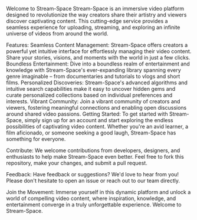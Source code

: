 Welcome to Stream-Space
Stream-Space is an immersive video platform designed to revolutionize the way creators share their artistry and viewers discover captivating content. This cutting-edge service provides a seamless experience for uploading, streaming, and exploring an infinite universe of videos from around the world.

Features:
Seamless Content Management: Stream-Space offers creators a powerful yet intuitive interface for effortlessly managing their video content. Share your stories, visions, and moments with the world in just a few clicks.
Boundless Entertainment: Dive into a boundless realm of entertainment and knowledge with Stream-Space's ever-expanding library spanning every genre imaginable – from documentaries and tutorials to vlogs and short films.
Personalized Discoveries: Stream-Space's advanced algorithms and intuitive search capabilities make it easy to uncover hidden gems and curate personalized collections based on individual preferences and interests.
Vibrant Community: Join a vibrant community of creators and viewers, fostering meaningful connections and enabling open discussions around shared video passions.
Getting Started:
To get started with Stream-Space, simply sign up for an account and start exploring the endless possibilities of captivating video content. Whether you're an avid learner, a film aficionado, or someone seeking a good laugh, Stream-Space has something for everyone.

Contribute:
We welcome contributions from developers, designers, and enthusiasts to help make Stream-Space even better. Feel free to fork this repository, make your changes, and submit a pull request.

Feedback:
Have feedback or suggestions? We'd love to hear from you! Please don't hesitate to open an issue or reach out to our team directly.

Join the Movement:
Immerse yourself in this dynamic platform and unlock a world of compelling video content, where inspiration, knowledge, and entertainment converge in a truly unforgettable experience. Welcome to Stream-Space.
